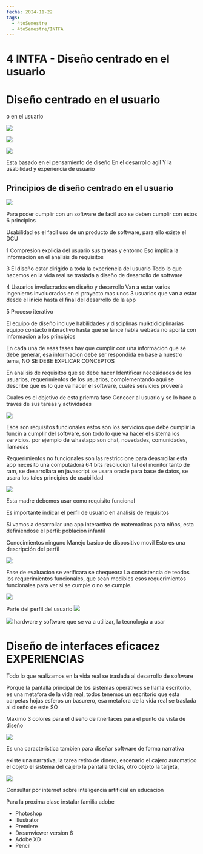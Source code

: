 ```yaml
---
fecha: 2024-11-22
tags:
  - 4toSemestre
  - 4toSemestre/INTFA
---
```

# 4 INTFA - Diseño centrado en el usuario

# Diseño centrado en el usuario
o en el usuario

![](https://i.imgur.com/UyJ5Jkg.png)

![](https://i.imgur.com/tXuMv5R.png)

![](https://i.imgur.com/BLlI5jD.png)

Esta basado en el pensamiento de diseño
En el desarrollo agil
Y la usabilidad y experiencia de usuario

## Principios de diseño centrado en el usuario
![](https://i.imgur.com/2sqzTMD.png)

Para poder cumplir con un software de facil uso se deben cumplir con estos 6 principios

Usabilidad es el facil uso de un producto de software, para ello existe el DCU

1 Compresion explicia del usuario sus tareas y entorno
Eso implica la informacion en el analisis de requisitos

3 El diseño estar dirigido a toda la experiencia del usuario
Todo lo que hacemos en la vida real se traslada a diseño de desarrollo de software

4 Usuarios involucrados en diseño y desarrollo
Van a estar varios ingenieros involucrados en el proyecto mas unos 3 usuarios que van a estar desde el inicio hasta el final del desarrollo de la app

5 Proceso iterativo

El equipo de diseño incluye habilidades y disciplinas mulktidiciplinarias
equipo contacto interactivo hasta que se lance habla webada no aporta con informacion a los principios

En cada una de esas fases hay que cumplir con una informacion que se debe generar, esa informacion debe ser respondida en base a nuestro tema, NO SE DEBE EXPLICAR CONCEPTOS

En analisis de requisitos que se debe hacer
Identificar necesidades de los usuarios, requerimientos de los usuarios, complementando aqui se describe que es lo que va hacer el software, cuales servicios proveerá

Cuales es el objetivo de esta priemra fase
Concoer al usuario y se lo hace a traves de sus tareas y actividades

![](https://i.imgur.com/xV0hYa9.png)

Esos son requisitos funcionales
estos son los servicios que debe cumplir la funcin a cumplir del software, son todo lo que va hacer el sistema los servicios. por ejemplo de whastapp son chat, novedades, comunidades, llamadas

Requerimientos no funcionales son las restriccione
para deasrrollar esta app necesito una computadora 64 bits resolucion tal del monitor tanto de ram, se desarrollara en javascript se usara oracle para base de datos, se usara los tales principios de usabilidad

![](https://i.imgur.com/jZ9JfkS.png)

Esta madre debemos usar como requisito funcional

Es importante indicar el perfil de usuario en analisis de requisitos

Si vamos a desarrollar una app interactiva de matematicas para niños, esta definiendose el perfil: poblacion infantil

Conocimientos ninguno
Manejo basico de dispositivo movil
Esto es una descripción del perfil

![](https://i.imgur.com/MeQLfev.png)

Fase de evaluacion
se verificara se chequeara
La consistencia de teodos los requerimientos funcionales, que sean medibles esos requerimientos funcionales para ver si se cumple o no se cumple. 

![](https://i.imgur.com/PmTuXp7.png)

Parte del perfil del usuario
![](https://i.imgur.com/r9nfxwn.png)

![](https://i.imgur.com/tOeDETy.png)
hardware y software que se va a utilizar, la tecnologia a usar

# Diseño de interfaces eficacez EXPERIENCIAS
Todo lo que realizamos en la vida real se traslada al desarrollo de software

Porque la pantalla principal de los sistemas operativos se llama escritorio, es una metafora de la vida real, todos tenemos un escritorio que esta carpetas hojas esferos un basurero, esa metafora de la vida real se traslada al diseño de este SO

Maximo 3 colores para el diseño de itnerfaces para el punto de vista de diseño

![](https://i.imgur.com/YH2URz9.png)

Es una caracteristica tambien para diseñar software de forma narrativa

existe una narrativa, la tarea retiro de dinero, escenario el cajero automatico el objeto el sistema del cajero la pantalla teclas, otro objeto la tarjeta, 

![](https://i.imgur.com/YgjYXBp.png)


Consultar por internet sobre inteligencia artificial en educación

Para la proxima clase instalar familia adobe
- Photoshop
- Illustrator
- Premiere
- Dreamviewer version 6
- Adobe XD
- Pencil
